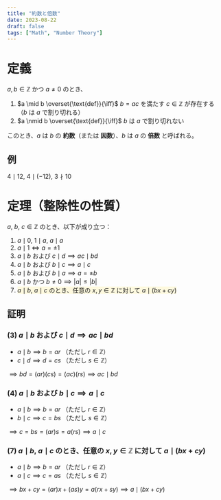 ```yaml
---
title: "約数と倍数"
date: 2023-08-22
draft: false
tags: ["Math", "Number Theory"]
---
```


<style>
  mark {
    background-color:rgba(255, 243, 176, 0.4);
    color: rgb(31, 31, 31);
  }

  body.dark mark {
    background-color:rgba(102, 92, 0, 0.4);
    color:rgb(196, 196, 197);
  }
</style>

# 定義

$a, b \in \mathbb{Z}$ かつ $a \neq 0$ のとき、

1. $a \mid b \overset{\text{def}}{\iff}$ $b = ac$ を満たす $c \in \mathbb{Z}$ が存在する（$b$ は $a$ で割り切れる）
2. $a \nmid b \overset{\text{def}}{\iff}$ $b$ は $a$ で割り切れない

このとき、$a$ は $b$ の **約数**（または **因数**）、$b$ は $a$ の **倍数** と呼ばれる。

## 例

$4 \mid 12$, $4 \mid (-12)$, $3 \nmid 10$

# 定理（整除性の性質）

$a,\ b,\ c \in \mathbb{Z}$ のとき、以下が成り立つ：

1. $a \mid 0,\ 1 \mid a,\ a \mid a$
2. $a \mid 1 \iff a = \pm 1$
3. $a \mid b$ および $c \mid d \implies ac \mid bd$
4. $a \mid b$ および $b \mid c \implies a \mid c$
5. $a \mid b$ および $b \mid a \implies a = \pm b$
6. $a \mid b$ かつ $b \neq 0 \implies |a| \leq |b|$
7. <mark>$a \mid b,\ a \mid c$ のとき、任意の $x, y \in \mathbb{Z}$ に対して $a \mid (bx + cy)$</mark>

## 証明

### (3) $a \mid b$ および $c \mid d \implies ac \mid bd$

- $a \mid b \implies b = ar$ （ただし $r \in \mathbb{Z}$）
- $c \mid d \implies d = cs$ （ただし $s \in \mathbb{Z}$）

$\implies bd = (ar)(cs) = (ac)(rs) \implies ac \mid bd$

### (4) $a \mid b$ および $b \mid c \implies a \mid c$

- $a \mid b \implies b = ar$ （ただし $r \in \mathbb{Z}$）
- $b \mid c \implies c = bs$ （ただし $s \in \mathbb{Z}$）

$\implies c = bs = (ar)s = a(rs) \implies a \mid c$

### (7) $a \mid b,\ a \mid c$ のとき、任意の $x, y \in \mathbb{Z}$ に対して $a \mid (bx + cy)$

- $a \mid b \implies b = ar$ （ただし $r \in \mathbb{Z}$）
- $a \mid c \implies c = as$ （ただし $s \in \mathbb{Z}$）

$\implies bx + cy = (ar)x + (as)y = a(rx + sy) \implies a \mid (bx + cy)$